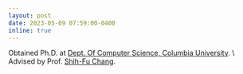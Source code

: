 ```yaml
---
layout: post
date: 2023-05-09 07:59:00-0400
inline: true
---
```


 Obtained Ph.D. at [Dept. Of Computer Science, Columbia University](https://www.cs.columbia.edu/). \\
 Advised by Prof. [Shih-Fu Chang](https://www.engineering.columbia.edu/faculty/shih-fu-chang).